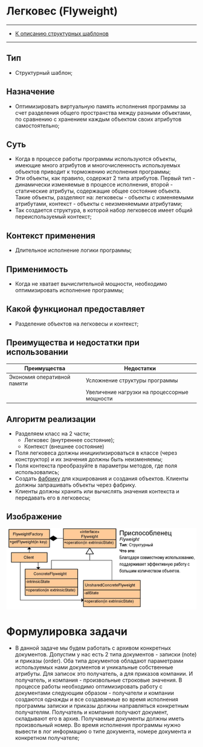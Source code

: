 # Легковес (Flyweight)
****
* [К описанию структурных шаблонов](../README.md)
****

## Тип
* Структурный шаблон;

## Назначение
* Оптимизировать виртуальную память исполнения программы за счет разделения общего
пространства между разными объектами, по сравнению с хранением каждым объектом 
своих атрибутов самостоятельно;

## Суть
* Когда в процессе работы программы используются объекты, имеющие много атрибутов 
и многочисленность используемых объектов приводит к торможению исполнения программы; 
* Эти объекты, как правило, содержат 2 типа атрибутов. Первый тип - динамически 
изменяемые в процессе исполнения, второй - статические атрибуты, содержащие 
общее состояние объекта. Такие объекты, разделяют на: легковесы - объекты с изменяемыми
атрибутами, контекст - объекты с неизменяемыми атрибутами;
* Так создается структура, в которой набор легковесов имеет общий 
переиспользуемый контекст;

## Контекст применения
* Длительное исполнение логики программы;

## Применимость
* Когда не хватает вычислительной мощности, необходимо оптимизировать исполнение программы;

## Какой функционал предоставляет
* Разделение объектов на легковесы и контекст;

## Преимущества и недостатки при использовании

| Преимущества                | Недостатки                                   |
|-----------------------------|----------------------------------------------|
| Экономия оперативной памяти | Усложнение структуры программы               |
|                             | Увеличение нагрузки на процессорные мощности |

## Алгоритм реализации
* Разделяем класс на 2 части;
  * Легковес (внутреннее состояние);
  * Контекст (внешнее состояние)
* Поля легковеса должны инициилизироваться в 
классе (через конструктор) и их значения должны быть неизменяемы;
* Поля контекста преобразуйте в параметры методов, где поля использовались;
* Создать [фабрику](../../creating/factorymethod/README.md) для кэширования и создания
объектов. Клиенты должны запрашивать объекты через фабрику.
* Клиенты должны хранить или вычислять значения контекста и передавать его в легковесы;

## Изображение
![Схема шаблона](flyweight.jpg)

# Формулировка задачи
* В данной задаче мы будем работать с архивом конкретных документов. Допустим у нас есть
2 типа документов - записки (note) и приказы (order). Оба типа документов обладают 
параметрами используемых нами документов и уникальные собственные атрибуты. Для записок
это получатель, а для приказов компании. И получатель, и компания - 
произвольные строковые значения. 
В процессе работы необходимо оптимизировать работу с документами следующим образом - 
получатели и компании создаются однажды и все создаваемые во время исполнения программы 
записки и приказы должны направляться конкретным получателям. Получатель и компания
получают документ, складывают его в архив. Получаемые документы должны иметь произвольный 
номер. Во время исполнения программы нужно вывести в лог информацию о типе документа,
номере документа и конкретном получателе;